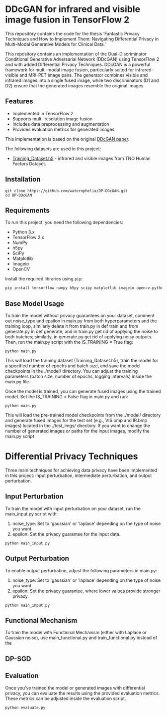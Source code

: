 # DDcGAN for infrared and visible image fusion in TensorFlow 2
This repository contains the code for the thesis ‘Fantastic Privacy Techniques and How to Implement Them: Navigating Differential Privacy in Multi-Modal Generative Models for Clinical Data.’ 

This repository contains an implementation of the Dual-Discriminator Conditional Generative Adversarial Network (DDcGAN) using TensorFlow 2 and with added Differential Privacy Techniques. DDcGAN is a powerful framework for multi-modal image fusion, particularly suited for infrared-visible and MRI-PET image pairs. The generator combines visible and infrared images into a single fused image, while two discriminators (D1 and D2) ensure that the generated images resemble the original images.

## Features
- Implemented in TensorFlow 2
- Supports multi-resolution image fusion
- Includes data preprocessing and augmentation
- Provides evaluation metrics for generated images

This implementation is based on the original [DDcGAN paper](https://ieeexplore.ieee.org/abstract/document/9031751).

The following datasets are used in this project:
- [Training_Dataset.h5](https://drive.google.com/file/d/1o-dhSphyyiqSHu9veiKWvxViZ_FSeZWJ/view?usp=share_link) - infrared and visible images from TNO Human Factors Dataset. 

## Installation

```
git clone https://github.com/waterophelia/DP-DDcGAN.git
cd DP-DDcGAN
```
## Requirements

To run this project, you need the following dependencies:

- Python 3.x
- TensorFlow 2.x
- NumPy
- h5py
- SciPy
- Matplotlib
- Imageio
- OpenCV

Install the required libraries using `pip`:

```bash
pip install tensorflow numpy h5py scipy matplotlib imageio opencv-python
```

## Base Model Usage
To train the model without privacy guarantees on your dataset, comment out noise_type and epsilon in main.py from both hyperparameters and the training loop, similarly delete it from train.py in def train and from generate.py in def generate, and in train.py get rid of applying the noise to both batches; similarly, in generate.py get rid of applying noisy outputs.
Then, run the main.py script with the IS_TRAINING = True flag:
```
python main.py
```
This will load the training dataset (Training_Dataset.h5), train the model for a specified number of epochs and batch size, and save the model checkpoints in the ./model/ directory.
You can adjust the training parameters (batch size, number of epochs, logging intervals) inside the main.py file.

Once the model is trained, you can generate fused images using the trained model. Set the IS_TRAINING = False flag in main.py and run:
```
python main.py
```
This will load the pre-trained model checkpoints from the ./model/ directory and generate fused images for the test set (e.g., VIS.bmp and IR.bmp images) located in the ./test_imgs/ directory.
If you want to change the number of generated images or paths for the input images, modify the main.py script

# Differential Privacy Techniques
Three main techniques for achieving data privacy have been implemented in this project: input perturbation, intermediate perturbation, and output perturbation.

## Input Perturbation
To train the model with input perturbation on your dataset, run the main_input.py script with:
1. noise_type: Set to 'gaussian' or 'laplace' depending on the type of noise you want.
2. epsilon: Set the privacy guarantee for the input data.
```
python main_input.py
```

## Output Perturbation
To enable output perturbation, adjust the following parameters in main.py:
1. noise_type: Set to 'gaussian' or 'laplace' depending on the type of noise you want.
2. epsilon: Set the privacy guarantee, where lower values provide stronger privacy.
```
python main_input.py
```
## Functional Mechanism
To train the model with Functional Mechanism (either with Laplace or Gaussian noise), use main_functional.py and train_functional.py instead of the 

## DP-SGD

## Evaluation
Once you’ve trained the model or generated images with differential privacy, you can evaluate the results using the provided evaluation metrics. These metrics can be adjusted inside the evaluation script.
```
python evaluate.py
```


